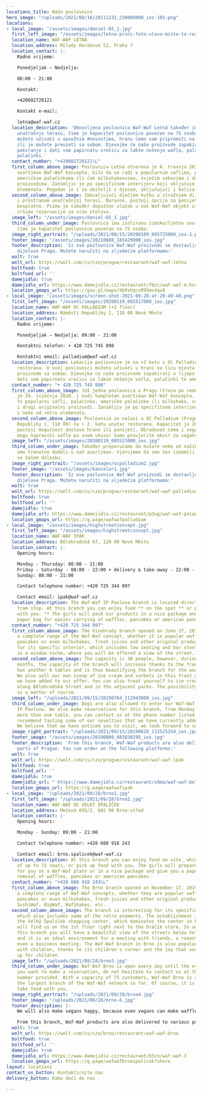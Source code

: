 ```yaml
---
locations_title: Naše poslovnice
hero_image: "/uploads/2021/08/16/20111231_230000000_ios-103.png"
locations:
- local_image: "/assets/images/deniel-65_1.jpg"
  first_left_image: "/assets/images/letna-prvni-foto-vlevo-misto-te-rozmazane.jpg"
  location_name: WAF-WAF LETNÁ
  location_address: Milady Horákové 52, Praha 7
  location_contact: |-
    Radno vrijeme:

    Ponedjeljak – Nedjelja:

    08:00 - 21:00

    Kontakt:

    +420602728121

    Kontakt e-mail:

    letna@waf-waf.cz
  location_description: 'Obnovljena poslovnica Waf-Waf Letná također ima zimsku/ljetnu
    unutrašnju terasu, čime je kapacitet poslovnice povećan na 75 osoba. U ovoj poslovnici
    možete uživati ​​u opsežnim #novostima, hranu ćemo vam pripremiti na licu mjesta
    ili je možete preuzeti sa sobom. Djevojke će naše proizvode zapakirati u lijepo
    pakiranje i dati vam papirnatu vrećicu za lakše nošenje wafla, palačinki te američkih
    palačinki.'
  contact_number: "+420602728121\L"
  first_column_above_image: Poslovnica Letná otvorena je 8. travnja 2017. i nudi kompletan
    asortiman Waf-Waf koncepta, bilo da se radi o popularnim vaflima, palačinkama,
    američkim palačinkama ili čak milkshakeovima, svježim sokovima i drugim originalnim
    proizvodima. Zanimljiv je po specifičnom interijeru koji uključuje i neke od retro
    elemenata. Pogodan je i za obitelji s djecom, uključujući i kolica.
  second_column_above_image: Zahvaljujući dječjem kutku u stražnjem dijelu objekta
    i prostranom unutrašnjoj terasi. Naravno, postoji opcija za ponijeti i to potpuno
    besplatno. Psima je također dopušten ulazak u naš Waf-Waf objekt u Letná. U poslovnici
    vršimo rezervacije za više stolova.
  image_left: "/assets/images/deniel-65_1.jpg"
  third_column_under_image: Poslovnica ima izoliranu zimsko/ljetnu unutrasnju terasu,
    čime je kapacitet poslovnice povećan na 75 osoba.
  image_right_portrait: "/uploads/2021/08/15/20200109_095725000_ios-1.png"
  footer_image: "/assets/images/20210608_103429000_ios.jpg"
  footer_description: 'Iz ove poslovnice Waf-Waf proizvodi se dostavljaju i u razne
    dijelove Praga. Možete naručiti na sljedećim platformama:'
  wolt: true
  wolt_url: https://wolt.com/cs/cze/prague/restaurant/waf-waf-letna
  boltfood: true
  boltfood_url: ''
  damejidlo: true
  damejidlo_url: https://www.damejidlo.cz/restaurant/f6zc/waf-waf-m-horakove
  location_gmaps_url: https://goo.gl/maps/XbPeVgcsR95ms4qx8
- local_image: "/assets/images/screen-shot-2021-09-28-at-20-49-40.png"
  first_left_image: "/assets/images/20200119_085517000_ios.jpg"
  location_name: WAF-WAF OC PALLADIUM (+2 floor)
  location_address: Náměstí Republiky 1, 110 00 Nové Město
  location_contact: |-
    Radno vrijeme:

    Ponedjeljak – Nedjelja: 09:00 - 21:00

    Kontaktni telefon: + 420 725 745 898

    Kontaktni email: palladium@waf-waf.cz
  location_description: Lokacija poslovnice je na +2 katu u OC Palladium u sklopu
    restorana. U ovoj poslovnici možete uživati ​​u hrani na licu mjesta ili pakirati
    proizvode sa sobom. Djevojke će naše proizvode zapakirati u lijepo pakiranje i
    dati vam papirnatu vrećicu za lakše nošenje vafla, palačinki te američkih palačinki.
  contact_number: "+ 420 725 745 898"
  first_column_above_image: Još jedna poslovnica u Pragu (treća po redu) otvorena
    je 19. siječnja 2020. i nudi kompletan asortiman Waf-Waf koncepta, bilo da su
    to popularni vafli, palačinke, američke palačinke ili milkshake, svježi sokovi
    i drugi originalni proizvodi. Zanimljiv je po specifičnom interijeru koji uključuje
    i neke od retro elemenata.
  second_column_above_image: Poslovnica se nalazi u OC Palladium (Prague 1, Náměstí
    Republiky 1, 110 00) na + 2. katu unutar restorana. Kapacitet je 20 ljudi. Naravno
    postoji mogućnost dostave hrane ili ponijeti. Obradovat ćemo i vegane, jer i vegani
    mogu napraviti vafle po svom ukusu! Samo provjerite okvir za veganske vafle.
  image_left: "/assets/images/20200119_085523000_ios.jpg"
  third_column_under_image: Također preporučamo da kušate neke od naših noviteta koje
    smo trenutno dodali u naš asortiman. Vjerujemo da smo Vas izmamili u posjet, veselimo
    se Vašem dolasku.
  image_right_portrait: "/assets/images/ocpalladium2.jpg"
  footer_image: "/assets/images/kancelar1.jpg"
  footer_description: 'Iz ove poslovnice Waf-Waf proizvodi se dostavljaju i u razne
    dijelove Praga. Možete naručiti na sljedećim platformama:'
  wolt: true
  wolt_url: https://wolt.com/cs/cze/prague/restaurant/waf-waf-palladium
  boltfood: true
  boltfood_url: ''
  damejidlo: true
  damejidlo_url: https://www.damejidlo.cz/restaurant/p3ug/waf-waf-paladium
  location_gmaps_url: https://g.page/wafwafpalladium
- local_image: "/assets/images/highstreetconcept.jpg"
  first_left_image: "/assets/images/highstreetconcept.jpg"
  location_name: WAF-WAF IPÁK
  location_address: Bělehradská 67, 120 00 Nové Město
  location_contact: |-
    Opening hours:

    Monday - Thursday: 08:00 - 21:00
    Friday - Saturday - 08:00 - 22:00 + delivery & take-away - 22:00 - 02:00
    Sunday: 08:00 - 21:00

    Contact telephone number: +420 725 344 097

    Contact email: ipak@waf-waf.cz
  location_description: The Waf-Waf IP Pavlova branch is located directly at the Bruselská
    tram stop. At this branch you can enjoy food ** on the spot ** or pick up ** food
    with you. ** The girls will pack our products in a nice package and give you a
    paper bag for easier carrying of waffles, pancakes or american pancakes.
  contact_number: "+420 725 344 097"
  first_column_above_image: The Vinohrady branch opened on June 27, 2018 and offers
    a complete range of the Waf-Waf concept, whether it is popular waffles, pancakes,
    pancakes or even milkshakes, fresh juices and other original products. It is interesting
    for its specific interior, which includes low seating and bar stools with seating
    in a window niche, where you will be offered a view of the street.
  second_column_above_image: The capacity is 30 people, however, during the summer
    months, the capacity of the branch will increase thanks to the front garden, which
    has another 6 tables and is thus beautifying the branch for the warmer months.
    We also sell our own scoop of ice cream and sorbets in this front garden, which
    we have added to our offer. You can also treat yourself to ice cream while walking
    along Bělehradská Street and in the adjacent parks. The possibility of take-away
    is a matter of course.
  image_left: "/uploads/2021/09/15/20190704_112943000_ios.jpg"
  third_column_under_image: Dogs are also allowed to enter our Waf-Waf facility on
    IP Pavlova. We also make reservations for this branch, from Monday to Friday for
    more than one table, you can contact us at the phone number listed here. We also
    recommend tasting some of our novelties that we have currently added to our range.
    We believe that we have enticed you to visit, we look forward to seeing you.
  image_right_portrait: "/uploads/2021/09/15/20190628_112525254_ios.jpg"
  footer_image: "/assets/images/20190809_083838295_ios.jpg"
  footer_description: 'From this branch, Waf-Waf products are also delivered to various
    parts of Prague. You can order on the following platforms:'
  wolt: true
  wolt_url: https://wolt.com/cs/cze/prague/restaurant/waf-waf-ipak
  boltfood: true
  boltfood_url: ''
  damejidlo: true
  damejidlo_url: " https://www.damejidlo.cz/restaurant/s0ma/waf-waf-belehradska"
  location_gmaps_url: https://g.page/wafwafipak
- local_image: "/uploads/2021/09/28/brno1.jpg"
  first_left_image: "/uploads/2021/09/28/brno2.jpg"
  location_name: WAF-WAF OC VELKÝ ŠPALÍČEK
  location_address: Mečová 695/2, 602 00 Brno-střed
  location_contact: |-
    Opening hours:

    Monday - Sunday: 09:00 - 21:00

    Contact telephone number: +420 608 918 243

    Contact email: brno.spalicek@waf-waf.cz
  location_description: At this branch you can enjoy food on site, which has a capacity
    of up to 75 seats, or pick up food with you. The girls will prepare our products
    for you on a Waf-Waf plate or in a nice package and give you a paper bag for easier
    removal of waffles, pancakes or american pancakes.
  contact_number: "+420 608 918 243\L"
  first_column_above_image: The Brno branch opened on November 17. 2019 and offers
    a complete range of Waf-Waf concepts, whether they are popular waffles, pancakes,american
    pancakes or even milkshakes, fresh-juices and other original products such as
    SushiWaf, BigWaf, WafShakes, etc.
  second_column_above_image: The branch is interesting for its specific interior,
    which also includes some of the retro elements. The establishment is located in
    the Velký Špalíček shopping center, which dominates the center in Brno and you
    will find us on the 1st floor right next to the Dráčik store. In addition, from
    this branch you will have a beautiful view of the streets below Velký Špalíček
    and it is an ideal environment for a meeting with friends, a romantic visit or
    even a business meeting. The Waf-Waf branch in Brno is also popular with families
    with children, thanks to its children's corner and the joy that our products conjure
    up for children.
  image_left: "/uploads/2021/09/28/brno3.jpg"
  third_column_under_image: Waf-Waf Brno is open every day until the evening and if
    you want to make a reservation, do not hesitate to contact us at the telephone
    number provided. With a capacity of 75 customers, Waf-Waf Brno is also becoming
    the largest branch of the Waf-Waf network so far. Of course, it is possible to
    take food with you.
  image_right_portrait: "/uploads/2021/09/28/brno4.jpg"
  footer_image: "/uploads/2021/09/28/brno-6.jpg"
  footer_description: |-
    We will also make vegans happy, because even vegans can make waffles to their liking! Just check the vegan waffles box. Dogs are also allowed on the branch.

    From this branch, Waf-Waf products are also delivered to various parts of Brno. You can order on the following platforms:
  wolt: true
  wolt_url: https://wolt.com/cs/cze/brno/restaurant/waf-waf-brno
  boltfood: true
  boltfood_url: ''
  damejidlo: true
  damejidlo_url: https://www.damejidlo.cz/restaurant/b5cn/waf-waf-3
  location_gmaps_url: https://g.page/wafwafbrnospalicek?share
layout: locations
contact_us_button: Kontaktirajte nas
delivery_button: Kako doći do nas

---
```

